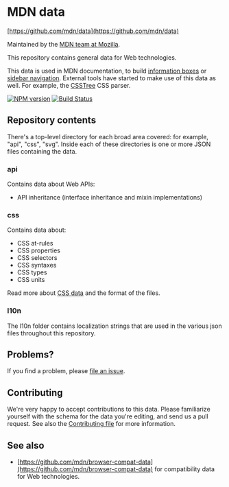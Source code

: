 # MDN data

[https://github.com/mdn/data](https://github.com/mdn/data)

Maintained by the [MDN team at Mozilla](https://wiki.mozilla.org/MDN).

This repository contains general data for Web technologies.

This data is used in MDN documentation, to build
[information boxes](https://developer.mozilla.org/en-US/docs/Web/CSS/background)
or [sidebar navigation](https://developer.mozilla.org/en-US/docs/Web/API/Window).
External tools have started to make use of this data as well.
For example, the [CSSTree](https://github.com/csstree/csstree/) CSS parser.


[![NPM version](https://img.shields.io/npm/v/mdn-data.svg)](https://www.npmjs.com/package/mdn-data)
[![Build Status](https://travis-ci.org/mdn/data.svg?branch=master)](https://travis-ci.org/mdn/data)

## Repository contents

There's a top-level directory for each broad area covered: for example, "api",
"css", "svg". Inside each of these directories is one or more
JSON files containing the data.

### api
Contains data about Web APIs:
* API inheritance (interface inheritance and mixin implementations)

### css
 Contains data about:
* CSS at-rules
* CSS properties
* CSS selectors
* CSS syntaxes
* CSS types
* CSS units

Read more about [CSS data](https://github.com/mdn/data/blob/master/css/readme.md) and the format of the files.


### l10n
The l10n folder contains localization strings that are used in the various
json files throughout this repository.

## Problems?

If you find a problem, please [file an issue](https://github.com/mdn/data/issues/new).

## Contributing

We're very happy to accept contributions to this data. Please familiarize yourself
with the schema for the data you're editing, and send us a pull request. See also the [Contributing file](https://github.com/mdn/data/blob/master/CONTRIBUTING.md) for more information.

## See also
* [https://github.com/mdn/browser-compat-data](https://github.com/mdn/browser-compat-data)
for compatibility data for Web technologies.
